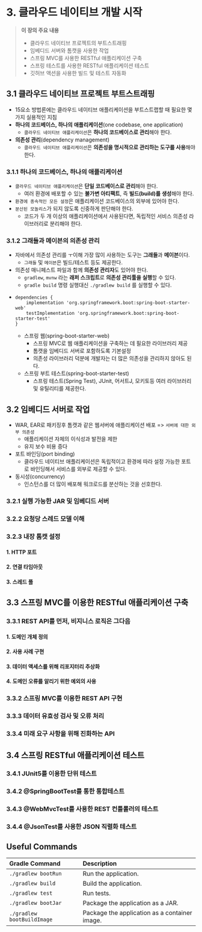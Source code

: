 # 3. 클라우드 네이티브 개발 시작
> **이 장의 주요 내용**
> - 클라우드 네이티브 프로젝트의 부트스트래핑
> - 임베디드 서버와 톰캣을 사용한 작업
> - 스프링 MVC를 사용한 RESTful 애플리케이션 구축
> - 스프링 테스트를 사용한 RESTful 애플리케이션 테스트
> - 깃허브 액션을 사용한 빌드 및 테스트 자동화

## 3.1 클라우드 네이티브 프로젝트 부트스트래핑
- 15요소 방법론에는 클라우드 네이티브 애플리케이션을 부트스트랩할 때 필요한 몇 가지 실용적인 지침
- **하나의 코드베이스, 하나의 애플리케이션**(one codebase, one application)
  - `클라우드 네이티브 애플리케이션`은 **하나의 코드베이스로 관리**해야 한다.
- **의존성 관리**(dependency management)
  - `클라우드 네이티브 애플리케이션`은 **의존성을 명시적으로 관리하는 도구를 사용**해야 한다.

### 3.1.1 하나의 코드베이스, 하나의 애플리케이션
- `클라우드 네이티브 애플리케이션`은 **단일 코드베이스로 관리**해야 한다.
  - 여러 환경에 배포할 수 있는 **불가변 아티팩트**, 즉 **빌드(build)를 생성**해야 한다.
- `환경에 종속적인 모든 설정`은 애플리케이션 코드베이스의 외부에 있어야 한다.
- `분산된 모놀리스`가 되지 않도록 신중하게 판단해야 한다.
  - 코드가 두 개 이상의 애플리케이션에서 사용된다면, 독립적인 서비스 의존성 라이브러리로 분리해야 한다.

### 3.1.2 그래들과 메이븐의 의존성 관리
- 자바에서 의존성 관리를 ㅜ이해 가장 많이 사용하는 도구는 **그래들**과 **메이븐**이다.
  - `그래들` 및 `메이븐`은 빌드/테스트 등도 제공한다.
- 의존성 매니페스트 파일과 함께 **의존성 관리자**도 있어야 한다.
  - `gradlew`, `mvnw` 라는 **래퍼 스크립트**로 **의존성 관리툴을 실행**할 수 있다.
  - `gradle build` 명령 실행대신 `./gradlew build` 를 실행할 수 있다.
- ````shell
  dependencies {
      implementation 'org.springframework.boot:spring-boot-starter-web'
      testImplementation 'org.springframework.boot:spring-boot-starter-test'
  }
  ````
  - 스프링 웹(spring-boot-starter-web)
    - 스프링 MVC로 웹 애플리케이션을 구축하는 데 필요한 라이브러리 제공
    - 톰캣을 임베디드 서버로 포함하도록 기본설정
    - 의존성 라이브러리 덕분에 개발자는 더 많은 의존성을 관리하지 않아도 된다.
  - 스프링 부트 테스트(spring-boot-starter-test)
    - 스프링 테스트(Spring Test), JUnit, 어서트J, 모키토등 여러 라이브러리 및 유틸리티를 제공한다.

## 3.2 임베디드 서버로 작업
- WAR, EAR로 패키징후 톰캣과 같은 웹서버에 애플리케이션 배포 => `서버에 대한 외부 의존성` 
  - 애플리케이션 자체의 이식성과 발전을 제한
  - 유지 보수 비용 증다 
- 포트 바인딩(port binding)
  - 클라우드 네이티브 애플리케이션은 독립적이고 환경에 따라 설정 가능한 포트로 바인딩해서 서비스를 외부로 제공할 수 있다.
- 동시성(concurrency)
  - 인스턴스를 더 많이 배포해 워크로드를 분산하는 것을 선호한다.

### 3.2.1 실행 가능한 JAR 및 임베디드 서버 
### 3.2.2 요청당 스레드 모델 이해
### 3.2.3 내장 톰캣 설정
#### 1. HTTP 포트
#### 2. 연결 타임아웃
#### 3. 스레드 풀

## 3.3 스프링 MVC를 이용한 RESTful 애플리케이션 구축
### 3.3.1 REST API를 먼저, 비지니스 로직은 그다음
#### 1. 도메인 개체 정의
#### 2. 사용 사례 구현
#### 3. 데이터 액세스를 위해 리포지터리 추상화
#### 4. 도메인 오류를 알리기 위한 예외의 사용

### 3.3.2 스프링 MVC를 이용한 REST API 구현
### 3.3.3 데이터 유효성 검사 및 오류 처리
### 3.3.4 미래 요구 사항을 위해 진화하는 API

## 3.4 스프링 RESTful 애플리케이션 테스트
### 3.4.1 JUnit5를 이용한 단위 테스트
### 3.4.2 @SpringBootTest를 통한 통합테스트
### 3.4.3 @WebMvcTest를 사용한 REST 컨틀롤러의 테스트
### 3.4.4 @JsonTest를 사용한 JSON 직렬화 테스트



## Useful Commands

| Gradle Command	         | Description                                   |
|:---------------------------|:----------------------------------------------|
| `./gradlew bootRun`        | Run the application.                          |
| `./gradlew build`          | Build the application.                        |
| `./gradlew test`           | Run tests.                                    |
| `./gradlew bootJar`        | Package the application as a JAR.             |
| `./gradlew bootBuildImage` | Package the application as a container image. |